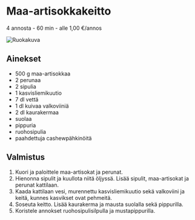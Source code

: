 # Maa-artisokkakeitto
4 annosta - 60 min - alle 1,00 €/annos

![Ruokakuva](/.pic/artisokkakeitto.png)

## Ainekset
- 500 g maa-artisokkaa
- 2 perunaa
- 2 sipulia
- 1 kasvisliemikuutio
- 7 dl vettä
- 1 dl kuivaa valkoviiniä
- 2 dl kaurakermaa
- suolaa
- pippuria
- ruohosipulia
- paahdettuja cashewpähkinöitä

## Valmistus
1. Kuori ja paloittele maa-artisokat ja perunat.
2. Hienonna sipulit ja kuullota niitä öljyssä. Lisää sipulit, maa-artisokat ja perunat kattilaan.
3. Kaada kattilaan vesi, murennettu kasvisliemikuutio sekä valkoviini ja keitä, kunnes kasvikset ovat pehmeitä.
4. Soseuta keitto. Lisää kaurakerma ja mausta suolalla sekä pippurilla.
5. Koristele annokset ruohosipulisilpulla ja mustapippurilla.
